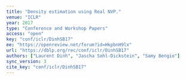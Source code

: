 ```yaml
---
title: "Density estimation using Real NVP."
venue: "ICLR"
year: 2017
type: "Conference and Workshop Papers"
access: "open"
key: "conf/iclr/DinhSB17"
ee: "https://openreview.net/forum?id=HkpbnH9lx"
url: "https://dblp.org/rec/conf/iclr/DinhSB17"
authors: ["Laurent Dinh", "Jascha Sohl-Dickstein", "Samy Bengio"]
sync_version: 3
cite_key: "conf/iclr/DinhSB17"
---
```

